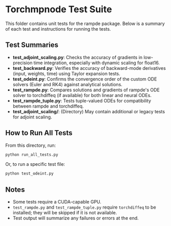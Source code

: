 # Torchmpnode Test Suite

This folder contains unit tests for the rampde package. Below is a summary of each test and instructions for running the tests.

## Test Summaries

- **test_adjoint_scaling.py**: Checks the accuracy of gradients in low-precision time integration, especially with dynamic scaling for float16.
- **test_backward.py**: Verifies the accuracy of backward-mode derivatives (input, weights, time) using Taylor expansion tests.
- **test_odeint.py**: Confirms the convergence order of the custom ODE solvers (Euler and RK4) against analytical solutions.
- **test_rampde.py**: Compares solutions and gradients of rampde's ODE solver to torchdiffeq (if available) for both linear and neural ODEs.
- **test_rampde_tuple.py**: Tests tuple-valued ODEs for compatibility between rampde and torchdiffeq.
- **test_adjoint_scaling/**: (Directory) May contain additional or legacy tests for adjoint scaling.

## How to Run All Tests

From this directory, run:

```bash
python run_all_tests.py
```

Or, to run a specific test file:

```bash
python test_odeint.py
```

## Notes
- Some tests require a CUDA-capable GPU.
- `test_rampde.py` and `test_rampde_tuple.py` require `torchdiffeq` to be installed; they will be skipped if it is not available.
- Test output will summarize any failures or errors at the end.
